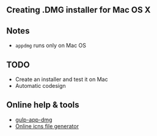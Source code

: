 ## Creating .DMG installer for Mac OS X


## Notes
*  ```appdmg``` runs only on Mac OS

## TODO
* Create an installer and test it on Mac
* Automatic codesign

## Online help & tools
* [gulp-app-dmg](https://www.npmjs.com/package/gulp-appdmg)
* [Online icns file generator](https://iconverticons.com/online/)

